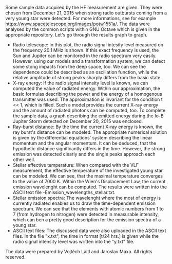 Some sample data acquired by the HF measurement are given. They were chosen from December 21, 2015 when strong radio outbursts coming from a very young star were detected. For more informations, see for example https://www.spacetelescope.org/images/potw1551a/.
The data were analysed by the common scripts within GNU Octave which is given in the appropriate repository.
Let's go through the results graph to graph.
- Radio telescope:
In this plot, the radio signal intesity level measured on the frequency 20.1 MHz is shown. If this exact frequency is used, the Sun and Jupiter can be monitored in the radio spectrum very easily. However, using our models and a transformation system, we can detect some stong impacts from the deep space, too.
We can see the dependence could be described as an oscillation function, while the relative amplitude of strong peaks sharply differs from the basic state.
- X-ray energy:
If the radio signal intensity level is known, we can computed the value of radiated energy. Within our approximation, the basic formulas describing the power and the energy of a homogenous transmitter was used. The approximation is invariant for the condition t << 1, which is filled.
Such a model provides the current X-ray energy and the amount of radiated photons can be computed, too.
To complete the sample data, a graph describing the emitted energy during the Io-B Jupiter Storm detected on December 20, 2015 was enclosed.
- Ray-burst distance:
By the time the current X-ray energy is known, the ray burst's distance can be modeled. The appropriate numerical solution is given by the differential equations' system describing the linear momentum and the angular momentum.
It can be deduced, that the hypothetic distance significantly differs in the time. However, the strong emission was detected clearly and the single peaks approach each other well.
- Stellar effective temperature:
When compared with the VLF measurement, the effective temperature of the investigated young star can be modeled. We can see, that the maximal temperature converges to the value of 7000 K. Within the Wien's Displacement Law, the current emission wavelenght can be computed. The results were written into the ASCII text file -Emission_wavelengths_stellar.txt.
- Stellar emission spectra:
The wavelenght where the most of energy is currently radiated enables us to draw the time-dependent emission spectrum. We can see that the elements with atomic numbers from 1 to 7 (from hydrogen to nitrogen) were detected in measurable intensity, which can ben a pretty good description for the emission spectra of a young star.
- ASCII text files:
The discussed data were also uploaded in the ASCII text files. In the file "x.txt", the time in format [t/24 hrs.] is given while the radio signal intensity level was written into the "y.txt" file.

The data were prepared by Vojtěch Laitl and Jaroslav Maxa. All rights reserved.

